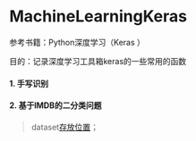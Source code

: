 # MachineLearningKeras
参考书籍：Python深度学习（Keras ）

目的：记录深度学习工具箱keras的一些常用的函数

#### 1. 手写识别

#### 2. 基于IMDB的二分类问题

> dataset[存放位置](https://www.cnblogs.com/liuys635/p/11187631.html)；

